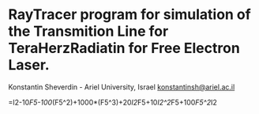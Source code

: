 # RayTracer program for simulation of  the Transmition Line for TeraHerzRadiatin for Free Electron Laser.
Konstantin Sheverdin - Ariel University, Israel
konstantinsh@ariel.ac.il


=I2-10*F5-100*(F5^2)+1000*(F5^3)+20*I2*F5+10*I2^2*F5+100*F5^2*I2
